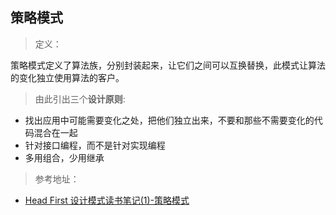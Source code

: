 ## 策略模式

> 定义：

策略模式定义了算法族，分别封装起来，让它们之间可以互换替换，此模式让算法的变化独立使用算法的客户。


> 由此引出三个<b>设计原则</b>:

- 找出应用中可能需要变化之处，把他们独立出来，不要和那些不需要变化的代码混合在一起
- 针对接口编程，而不是针对实现编程
- 多用组合，少用继承

> 参考地址：

- [Head First 设计模式读书笔记(1)-策略模式](http://www.cnblogs.com/lzhp/p/3344776.html)
